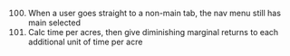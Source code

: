 100. When a user goes straight to a non-main tab, the nav menu still has main selected
101. Calc time per acres, then give diminishing marginal returns to each additional unit of time per acre
